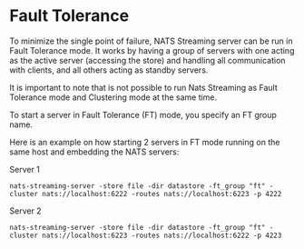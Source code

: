 # Fault Tolerance

To minimize the single point of failure, NATS Streaming server can be run in Fault Tolerance mode. It works by having a group of servers with one acting as the active server \(accessing the store\) and handling all communication with clients, and all others acting as standby servers.

It is important to note that is not possible to run Nats Streaming as Fault Tolerance mode and Clustering mode at the same time.

To start a server in Fault Tolerance \(FT\) mode, you specify an FT group name.

Here is an example on how starting 2 servers in FT mode running on the same host and embedding the NATS servers:

Server 1
```shell
nats-streaming-server -store file -dir datastore -ft_group "ft" -cluster nats://localhost:6222 -routes nats://localhost:6223 -p 4222
```

Server 2
```shell
nats-streaming-server -store file -dir datastore -ft_group "ft" -cluster nats://localhost:6223 -routes nats://localhost:6222 -p 4223
```


